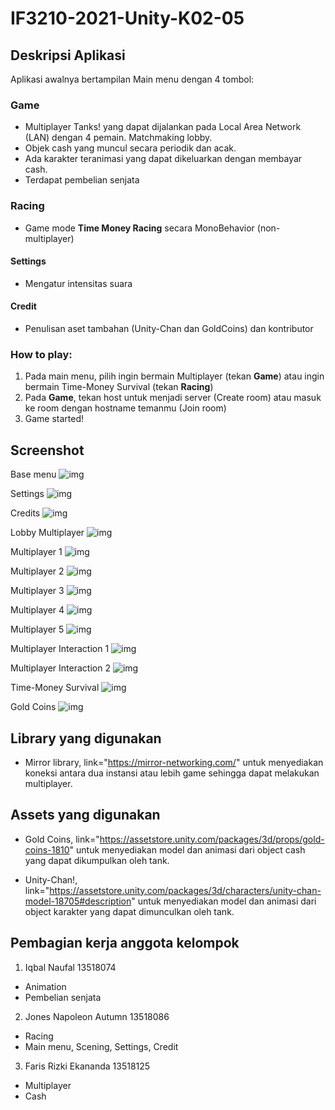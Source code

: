 # IF3210-2021-Unity-K02-05

## Deskripsi Aplikasi

Aplikasi awalnya bertampilan Main menu dengan 4 tombol:

### Game

- Multiplayer Tanks! yang dapat dijalankan pada Local Area Network (LAN) dengan 4 pemain. Matchmaking lobby.
- Objek cash yang muncul secara periodik dan acak.
- Ada karakter teranimasi yang dapat dikeluarkan dengan membayar cash.
- Terdapat pembelian senjata

### Racing

- Game mode **Time Money Racing** secara MonoBehavior (non-multiplayer)

#### Settings

- Mengatur intensitas suara

#### Credit

- Penulisan aset tambahan (Unity-Chan dan GoldCoins) dan kontributor

### How to play:

1. Pada main menu, pilih ingin bermain Multiplayer (tekan **Game**) atau ingin bermain Time-Money Survival (tekan **Racing**)
2. Pada **Game**, tekan host untuk menjadi server (Create room) atau masuk ke room dengan hostname temanmu (Join room)
3. Game started!

## Screenshot

Base menu
![img](img/BaseMenu.jpg)

Settings
![img](img/Settings.jpg)

Credits
![img](img/Credits.jpg)

Lobby Multiplayer
![img](img/LobbyMultiplayer.jpg)

Multiplayer 1
![img](img/MultiplayerProof1.jpg)

Multiplayer 2
![img](img/MultiplayerProof2.jpg)

Multiplayer 3
![img](img/MultiplayerProof3.jpg)

Multiplayer 4
![img](img/MultiplayerProof4.jpg)

Multiplayer 5
![img](img/MultiplayerProof5.jpg)

Multiplayer Interaction 1
![img](img/MultiplayerInteraction1.jpg)

Multiplayer Interaction 2
![img](img/MultiplayerInteraction2.jpg)

Time-Money Survival
![img](img/Racing.jpg)

Gold Coins
![img](img/GoldCoins.jpg)

## Library yang digunakan

- Mirror library, link="https://mirror-networking.com/" untuk menyediakan koneksi antara dua instansi atau lebih game sehingga dapat melakukan multiplayer.

## Assets yang digunakan

- Gold Coins, link="https://assetstore.unity.com/packages/3d/props/gold-coins-1810" untuk menyediakan model dan animasi dari object cash yang dapat dikumpulkan oleh tank.

- Unity-Chan!, link="https://assetstore.unity.com/packages/3d/characters/unity-chan-model-18705#description" untuk menyediakan model dan animasi dari object karakter yang dapat dimunculkan oleh tank.

## Pembagian kerja anggota kelompok

1. Iqbal Naufal 13518074

- Animation
- Pembelian senjata

2. Jones Napoleon Autumn 13518086

- Racing
- Main menu, Scening, Settings, Credit

3. Faris Rizki Ekananda 13518125

- Multiplayer
- Cash
